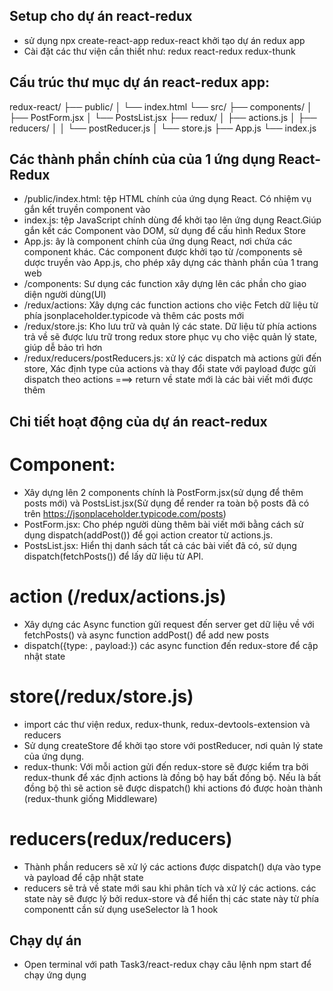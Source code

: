 ## Setup cho dự án react-redux
+ sử dụng npx create-react-app redux-react khởi tạo dự án redux app
+ Cài đặt các thư viện cần thiết như: redux react-redux redux-thunk 

## Cấu trúc thư mục dự án react-redux app:  
redux-react/
├── public/
│   └── index.html
└── src/
    ├── components/
    │   ├── PostForm.jsx
    │   └── PostsList.jsx
    ├── redux/
    │   ├── actions.js
    │   ├── reducers/
    │   │   └── postReducer.js
    │   └── store.js
    ├── App.js
    └── index.js
## Các thành phần chính của của 1 ứng dụng React-Redux
+ /public/index.html: tệp HTML chính của ứng dụng React. Có nhiệm vụ gắn kết truyền component vào
+ index.js: tệp JavaScript chính dùng để khởi tạo lên ứng dụng React.Giúp gắn kết các Component vào DOM, sử dụng để cấu hình Redux Store
+ App.js: ây là component chính của ứng dụng React, nơi chứa các component khác. Các component được khởi tạo từ /components sẽ dược truyền vào App.js, cho phép xây dựng các thành phần của 1 trang web
+ /components: Sư dụng các function xây dựng lên các phần cho giao diện người dùng(UI) 
+ /redux/actions: Xây dựng các function actions cho việc Fetch dữ liệu từ phía jsonplaceholder.typicode và thêm các posts mới
+ /redux/store.js: Kho lưu trữ và quản lý các state. Dữ liệu từ phía actions trả về sẽ được lưu trữ trong redux store phục vụ cho việc quản lý state, giúp dễ bảo trì hơn
+ /redux/reducers/postReducers.js: xử lý các dispatch mà actions gửi đến store, Xác định type của actions và thay đổi state với payload được gửi dispatch theo actions ===> return về state mới là các bài viết mới được thêm 

## Chi tiết hoạt động của dự án react-redux
# Component: 
+ Xây dựng lên 2 components chính là PostForm.jsx(sử dụng để thêm posts mới) và PostsList.jsx(Sử dụng để render ra toàn bộ posts đã có trên https://jsonplaceholder.typicode.com/posts)
+ PostForm.jsx: Cho phép người dùng thêm bài viết mới bằng cách sử dụng dispatch(addPost()) để gọi action creator từ actions.js.
+ PostsList.jsx: Hiển thị danh sách tất cả các bài viết đã có, sử dụng dispatch(fetchPosts()) để lấy dữ liệu từ API.
# action (/redux/actions.js)
+ Xây dựng các Async function gửi request đến server get dữ liệu về với fetchPosts() và async function addPost() để add new posts
+ dispatch({type: , payload:}) các async function đến redux-store để cập nhật state 
# store(/redux/store.js)
+ import các thư viện redux, redux-thunk, redux-devtools-extension và reducers
+ Sử dụng createStore để khởi tạo store với postReducer, nơi quản lý state của ứng dụng.
+ redux-thunk: Với mỗi action gửi đến redux-store sẽ được kiểm tra bởi redux-thunk để xác định actions là đồng bộ hay bất đồng bộ. Nếu là bất đồng bộ thì sẽ action sẽ được dispatch() khi actions đó được hoàn thành (redux-thunk giống Middleware)
# reducers(redux/reducers)
+ Thành phần reducers sẽ xử lý các actions được dispatch() dựa vào type và payload để cập nhật state 
+ reducers sẽ trả về state mới sau khi phân tích và xử lý các actions. các state này sẽ được lý bởi redux-store và để hiển thị các state này từ phía componentt cần sử dụng useSelector là 1 hook

## Chạy dự án
+ Open terminal với path Task3/react-redux chạy câu lệnh npm start để chạy ứng dụng